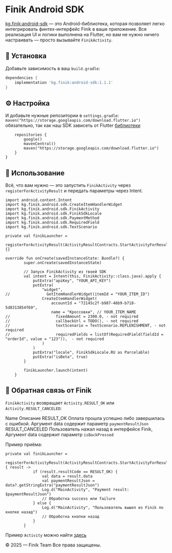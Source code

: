 # Finik Android SDK

[kg.finik:android-sdk](https://central.sonatype.com/artifact/kg.finik/android-sdk) — это Android-библиотека, которая позволяет легко интегрировать финтех-интерфейс Finik в ваше приложение. Вся реализация UI и логики выполнена на Flutter, но вам не нужно ничего настраивать — просто вызывайте `FinikActivity`.

## 🔧 Установка

Добавьте зависимость в ваш `build.gradle`:

```groovy
dependencies {
    implementation 'kg.finik:android-sdk:1.1.1'
}
```

## ⚙️ Настройка

И добавьте нужные репозитории в `settings.gradle`:
`maven("https://storage.googleapis.com/download.flutter.io")` обязательно, так как наш SDK зависеть от Flutter [библиотеки](https://pub.dev/packages/finik_sdk)

```dependencyResolutionManagement {
    repositories {
        google()
        mavenCentral()
        maven("https://storage.googleapis.com/download.flutter.io")
    }
}
```

## 🚀 Использование

Всё, что вам нужно — это запустить `FinikActivity` через `registerForActivityResult` и передать параметры через Intent.

```
import android.content.Intent
import kg.finik.android.sdk.CreateItemHandlerWidget
import kg.finik.android.sdk.FinikActivity
import kg.finik.android.sdk.FinikSdkLocale
import kg.finik.android.sdk.PaymentMethod
import kg.finik.android.sdk.RequiredField
import kg.finik.android.sdk.TextScenario

private val finikLauncher =
        registerForActivityResult(ActivityResultContracts.StartActivityForResult()) {}

override fun onCreate(savedInstanceState: Bundle?) {
        super.onCreate(savedInstanceState)

        // Запуск FinikActivity из твоей SDK
        val intent = Intent(this, FinikActivity::class.java).apply {
            putExtra("apiKey", "YOUR_API_KEY")
            putExtra(
                "widget",
//                GetItemHandlerWidget(itemId = "YOUR_ITEM_ID")
                CreateItemHandlerWidget(
                    accountId = "72145c2f-b987-46b9-b718-5d8313854f69",
                    name = "Кроссовки", // YOUR_ITEM_NAME
//                    fixedAmount = 2300.0, - not required
//                    callbackUrl = TODO(), - not required
//                    textScenario = TextScenario.REPLENISHMENT, - not required
//                    requiredFields = listOf(RequiredField(fieldId = "orderId", value = "123")),  - not required
                )
            )
            putExtra("locale", FinikSdkLocale.RU as Parcelable)
            putExtra("isBeta", true)
        }

        finikLauncher.launch(intent)
    }
```

## 📡 Обратная связь от Finik

`FinikActivity` возвращает `Activity.RESULT_OK` или `Activity.RESULT_CANCELED`:

Name Описание
RESULT_OK Оплата прошла успешно либо завершилась с ошибкой. Аргумент data содержит параметр `paymentResultJson`
RESULT_CANCELED Пользователь нажал назад в интерфейсе Finik, Аргумент data содержит параметр `isBackPressed`

Пример приёма:

```
private val finikLauncher =
        registerForActivityResult(ActivityResultContracts.StartActivityForResult()) { result ->
            if (result.resultCode == RESULT_OK) {
                val data = result.data
                val paymentResultJson = data?.getStringExtra("paymentResultJson")
                Log.d("MainActivity", "Payment result: $paymentResultJson")
                // Обработка success или failure
            } else {
                Log.d("MainActivity", "Пользователь вышел из Finik по кнопке назад")
                // Обработка кнопки назад
            }
        }
```

Пример `Activity` можно найти [здесь](app/src/main/java/finik/android/sdk/MainActivity.kt)

© 2025 — Finik Team
Все права защищены.
